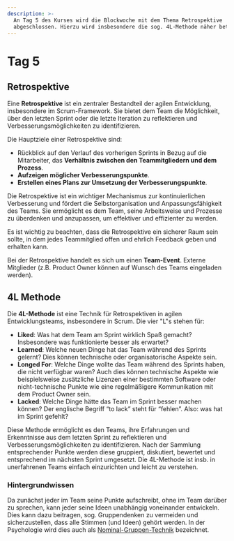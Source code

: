 ```yaml
---
description: >-
  An Tag 5 des Kurses wird die Blockwoche mit dem Thema Retrospektive
  abgeschlossen. Hierzu wird insbesondere die sog. 4L-Methode näher betrachtet.
---
```


# Tag 5

## Retrospektive

Eine **Retrospektive** ist ein zentraler Bestandteil der agilen Entwicklung, insbesondere im Scrum-Framework. Sie bietet dem Team die Möglichkeit, über den letzten Sprint oder die letzte Iteration zu reflektieren und Verbesserungsmöglichkeiten zu identifizieren.

Die Hauptziele einer Retrospektive sind:

* Rückblick auf den Verlauf des vorherigen Sprints in Bezug auf die Mitarbeiter, das **Verhältnis zwischen den Teammitgliedern und dem Prozess**.
* **Aufzeigen möglicher Verbesserungspunkte**.
* **Erstellen eines Plans zur Umsetzung der Verbesserungspunkte**.

Die Retrospektive ist ein wichtiger Mechanismus zur kontinuierlichen Verbesserung und fördert die Selbstorganisation und Anpassungsfähigkeit des Teams. Sie ermöglicht es dem Team, seine Arbeitsweise und Prozesse zu überdenken und anzupassen, um effektiver und effizienter zu werden.

Es ist wichtig zu beachten, dass die Retrospektive ein sicherer Raum sein sollte, in dem jedes Teammitglied offen und ehrlich Feedback geben und erhalten kann.

Bei der Retrospektive handelt es sich um einen **Team-Event**. Externe Mitglieder (z.B. Product Owner können auf Wunsch des Teams eingeladen werden).

## 4L Methode

Die **4L-Methode** ist eine Technik für Retrospektiven in agilen Entwicklungsteams, insbesondere in Scrum. Die vier "L"s stehen für:

* **Liked**: Was hat dem Team am Sprint wirklich Spaß gemacht? Insbesondere was funktionierte besser als erwartet?
* **Learned**: Welche neuen Dinge hat das Team während des Sprints gelernt? Dies können technische oder organisatorische Aspekte sein.
* **Longed For**: Welche Dinge wollte das Team während des Sprints haben, die nicht verfügbar waren? Auch dies können technische Aspekte wie beispielsweise zusätzliche Lizenzen einer bestimmten Software oder nicht-technische Punkte wie eine regelmäßigere Kommunikation mit dem Product Owner sein.
* **Lacked**: Welche Dinge hätte das Team im Sprint besser machen können? Der englische Begriff “to lack” steht für “fehlen”. Also: was hat im Sprint gefehlt?

Diese Methode ermöglicht es den Teams, ihre Erfahrungen und Erkenntnisse aus dem letzten Sprint zu reflektieren und Verbesserungsmöglichkeiten zu identifizieren.  Nach der Sammlung entsprechender Punkte werden diese gruppiert, diskutiert, bewertet und entsprechend im nächsten Sprint umgesetzt. Die 4L-Methode ist insb. in unerfahrenen Teams einfach einzurichten und leicht zu verstehen.

### Hintergrundwissen

Da zunächst jeder im Team seine Punkte aufschreibt, ohne im Team darüber zu sprechen, kann jeder seine Ideen unabhängig voneinander entwickeln. Dies kann dazu beitragen, sog. Gruppendenken zu vermeiden und sicherzustellen, dass alle Stimmen (und Ideen) gehört werden. In der Psychologie wird dies auch als [Nominal-Gruppen-Technik](https://de.wikipedia.org/wiki/Nominal-Group-Technique) bezeichnet.

